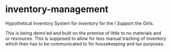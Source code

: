 # inventory-management

Hypothetical Inventory System for inventory for the I Support the Girls.

This is being demo'ed and built on the premise of little to no materials and or resrouces. This is supposed to allow for less manual tracking of inventory which then has to be communicated to for housekeeping and tax purposes. 
